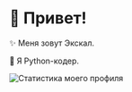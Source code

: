 # 💫 Привет!

✨ Меня зовут Экскал.

🐍 Я Python-кодер.



![Статистика моего профиля](https://github-readme-stats.vercel.app/api?username=ae7er&show_icons=true&theme=tokyonight&bg_color=DEG,#f12711,#f5af19)
